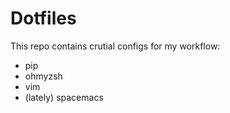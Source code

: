# Dotfiles

This repo contains crutial configs for my workflow:
- pip
- ohmyzsh
- vim
- (lately) spacemacs
